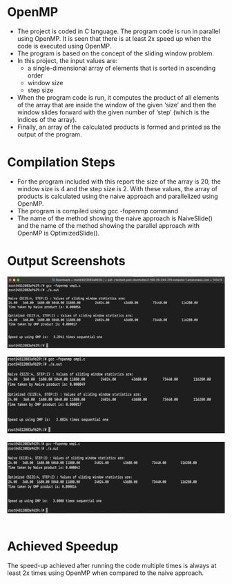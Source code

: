 # OpenMP

* The project is coded in C language. The program code is run in parallel using OpenMP. It is seen that there is at least 2x speed up when the code is executed using OpenMP.
* The program is based on the concept of the sliding window problem.
* In this project, the input values are:
  - a single-dimensional array of elements that is sorted in ascending order
  -  window size
  -  step size
* When the program code is run, it computes the product of all elements of the array that are inside the window of the given ‘size’ and then the window slides forward with the given number of ‘step’ (which is the indices of the array).
* Finally, an array of the calculated products is formed and printed as the output of the program.

# Compilation Steps

* For the program included with this report the size of the array is 20, the window size is 4 and the step size is 2. With these values, the array of products is calculated using the naive approach and parallelized using OpenMP.
* The program is compiled using gcc -fopenmp command
* The name of the method showing the naive approach is NaiveSlide() and the name of the method showing the parallel approach with OpenMP is OptimizedSlide().

# Output Screenshots

![Output -1](https://github.com/pragyas03/OpenMP/blob/main/Output_1.png) <br><br>
![Output -2](https://github.com/pragyas03/OpenMP/blob/main/Output_2.png) <br><br>
![Output -3](https://github.com/pragyas03/OpenMP/blob/main/Output_3.png) <br><br>


# Achieved Speedup
The speed-up achieved after running the code multiple times is always at least 2x times using OpenMP when compared to the naive approach.
